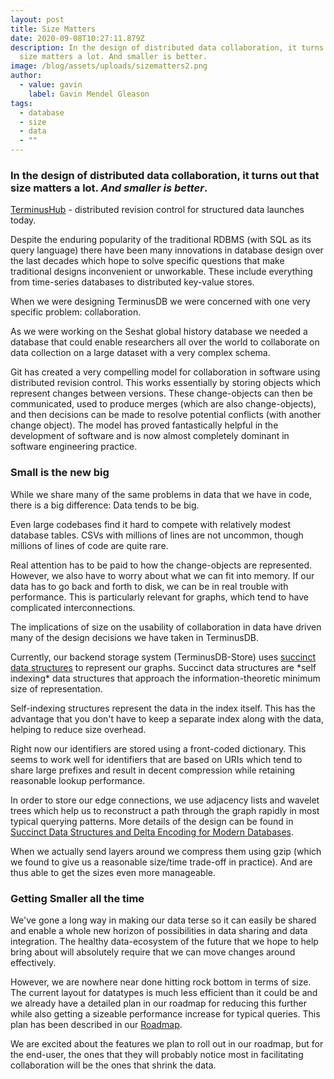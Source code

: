 ```yaml
---
layout: post
title: Size Matters
date: 2020-09-08T10:27:11.879Z
description: In the design of distributed data collaboration, it turns out that
  size matters a lot. And smaller is better.
image: /blog/assets/uploads/sizematters2.png
author:
  - value: gavin
    label: Gavin Mendel Gleason
tags:
  - database
  - size
  - data
  - ""
---
```

### In the design of distributed data collaboration, it turns out that size matters a lot. *And smaller is better*.

[TerminusHub](https://terminusdb.com/hub/) - distributed revision control for structured data launches today.

Despite the enduring popularity of the traditional RDBMS (with SQL as its query language) there have been many innovations in database design over the last decades which hope to solve specific questions that make traditional designs inconvenient or unworkable. These include everything from time-series databases to distributed key-value stores.

When we were designing TerminusDB we were concerned with one very specific problem: collaboration.

As we were working on the Seshat global history database we needed a database that could enable researchers all over the world to collaborate on data collection on a large dataset with a very complex schema.

Git has created a very compelling model for collaboration in software using distributed revision control. This works essentially by storing objects which represent changes between versions. These change-objects can then be communicated, used to produce merges (which are also change-objects), and then decisions can be made to resolve potential conflicts (with another change object). The model has proved fantastically helpful in the development of software and is now almost completely dominant in software engineering practice.

### Small is the new big

While we share many of the same problems in data that we have in code, there is a big difference: Data tends to be big.

Even large codebases find it hard to compete with relatively modest database tables. CSVs with millions of lines are not uncommon, though millions of lines of code are quite rare.

Real attention has to be paid to how the change-objects are represented. However, we also have to worry about what we can fit into memory. If our data has to go back and forth to disk, we can be in real trouble with performance. This is particularly relevant for graphs, which tend to have complicated interconnections.

The implications of size on the usability of collaboration in data have driven many of the design decisions we have taken in TerminusDB.

Currently, our backend storage system (TerminusDB-Store) uses [succinct data structures](https://en.wikipedia.org/wiki/Succinct_data_structure) to represent our graphs. Succinct data structures are \*self indexing\* data structures that approach the information-theoretic minimum size of representation.

Self-indexing structures represent the data in the index itself. This has the advantage that you don't have to keep a separate index along with the data, helping to reduce size overhead.

Right now our identifiers are stored using a front-coded dictionary. This seems to work well for identifiers that are based on URIs which tend to share large prefixes and result in decent compression while retaining reasonable lookup performance.

In order to store our edge connections, we use adjacency lists and wavelet trees which help us to reconstruct a path through the graph rapidly in most typical querying patterns. More details of the design can be found in [Succinct Data Structures and Delta Encoding for Modern Databases](https://terminusdb.com/t/papers/terminusdb-git.pdf).

When we actually send layers around we compress them using gzip (which we found to give us a reasonable size/time trade-off in practice). And are thus able to get the sizes even more manageable.

### Getting Smaller all the time

We've gone a long way in making our data terse so it can easily be shared and enable a whole new horizon of possibilities in data sharing and data integration. The healthy data-ecosystem of the future that we hope to help bring about will absolutely require that we can move changes around effectively.

However, we are nowhere near done hitting rock bottom in terms of size. The current layout for datatypes is much less efficient than it could be and we already have a detailed plan in our roadmap for reducing this further while also getting a sizeable performance increase for typical queries. This plan has been described in our [Roadmap](https://github.com/terminusdb/terminusdb-store/blob/master/docs/LEXICAL.md).

We are excited about the features we plan to roll out in our roadmap, but for the end-user, the ones that they will probably notice most in facilitating collaboration will be the ones that shrink the data.